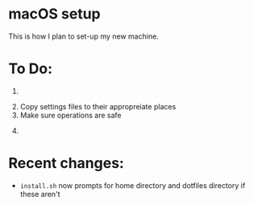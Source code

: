 # macOS setup

This is how I plan to set-up my new machine.



# To Do:

1. ~~~Figure out order of operations (in an `install.sh` file)~~~
2. Copy settings files to their appropreiate places
3. Make sure operations are safe
4. ~~~Make sure dobrew.sh installs in the right directories~~~

# Recent changes:

- `install.sh` now prompts for home directory and dotfiles directory if these aren't